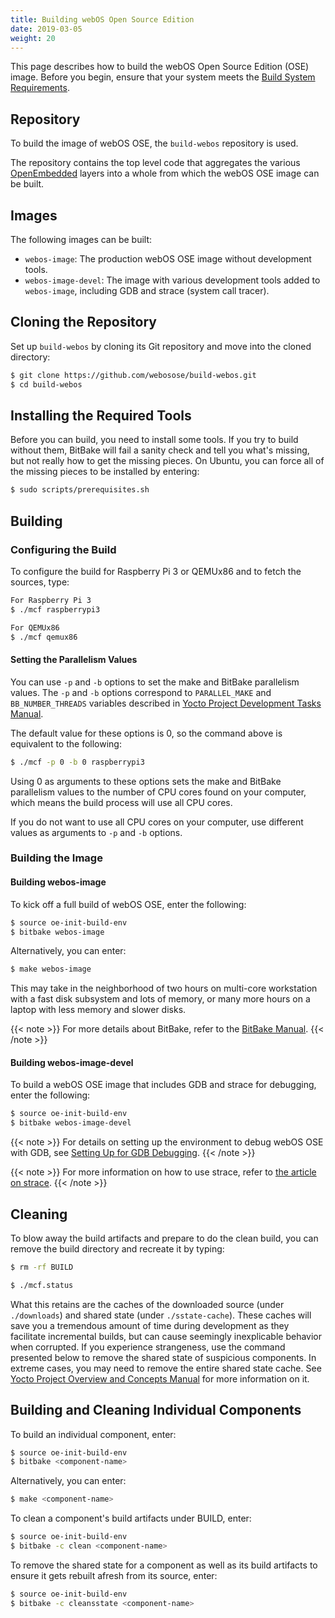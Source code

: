 ```yaml
---
title: Building webOS Open Source Edition
date: 2019-03-05
weight: 20
---
```


This page describes how to build the webOS Open Source Edition (OSE) image. Before you begin, ensure that your system meets the [Build System Requirements](http://webosose.org/discover/setting/requirements/#build_system_requirements).

## Repository

To build the image of webOS OSE, the `build-webos` repository is used.

The repository contains the top level code that aggregates the various [OpenEmbedded](http://openembedded.org/) layers into a whole from which the webOS OSE image can be built.

## Images

The following images can be built:

- `webos-image`: The production webOS OSE image without development tools.
- `webos-image-devel`: The image with various development tools added to `webos-image`, including GDB and strace (system call tracer).

## Cloning the Repository

Set up `build-webos` by cloning its Git repository and move into the cloned directory:

```bash
$ git clone https://github.com/webosose/build-webos.git
$ cd build-webos
```

## Installing the Required Tools

Before you can build, you need to install some tools. If you try to build without them, BitBake will fail a sanity check and tell you what's missing, but not really how to get the missing pieces. On Ubuntu, you can force all of the missing pieces to be installed by entering:

```bash
$ sudo scripts/prerequisites.sh
```

## Building

### Configuring the Build

To configure the build for Raspberry Pi 3 or QEMUx86 and to fetch the sources, type:

```bash
For Raspberry Pi 3
$ ./mcf raspberrypi3

For QEMUx86
$ ./mcf qemux86
```

#### Setting the Parallelism Values

You can use `-p` and `-b` options to set the make and BitBake parallelism values. The `-p` and `-b` options correspond to `PARALLEL_MAKE` and `BB_NUMBER_THREADS` variables described in [Yocto Project Development Tasks Manual](https://www.yoctoproject.org/docs/latest/dev-manual/dev-manual.html#speeding-up-a-build).

The default value for these options is 0, so the command above is equivalent to the following:

```bash
$ ./mcf -p 0 -b 0 raspberrypi3
```

Using 0 as arguments to these options sets the make and BitBake parallelism values to the number of CPU cores found on your computer, which means the build process will use all CPU cores.

If you do not want to use all CPU cores on your computer, use different values as arguments to `-p` and `-b` options.

### Building the Image

#### Building webos-image

To kick off a full build of webOS OSE, enter the following:

```bash
$ source oe-init-build-env
$ bitbake webos-image
```

Alternatively, you can enter:

```bash
$ make webos-image
```

This may take in the neighborhood of two hours on multi-core workstation with a fast disk subsystem and lots of memory, or many more hours on a laptop with less memory and slower disks.

{{< note >}}
For more details about BitBake, refer to the [BitBake Manual](https://www.yoctoproject.org/docs/latest/bitbake-user-manual/bitbake-user-manual.html).
{{< /note >}}

#### Building webos-image-devel

To build a webOS OSE image that includes GDB and strace for debugging, enter the following:

```bash
$ source oe-init-build-env
$ bitbake webos-image-devel
```

{{< note >}}
For details on setting up the environment to debug webOS OSE with GDB, see [Setting Up for GDB Debugging](http://webosose.org/discover/setting/setting-gdb-debugging/).
{{< /note >}}

{{< note >}}
For more information on how to use strace, refer to [the article on strace](https://www.thegeekstuff.com/2011/11/strace-examples/).
{{< /note >}}

## Cleaning

To blow away the build artifacts and prepare to do the clean build, you can remove the build directory and recreate it by typing:

```bash
$ rm -rf BUILD
```

```bash
$ ./mcf.status
```

What this retains are the caches of the downloaded source (under `./downloads`) and shared state (under `./sstate-cache`). These caches will save you a tremendous amount of time during development as they facilitate incremental builds, but can cause seemingly inexplicable behavior when corrupted. If you experience strangeness, use the command presented below to remove the shared state of suspicious components. In extreme cases, you may need to remove the entire shared state cache. See [Yocto Project Overview and Concepts Manual](https://www.yoctoproject.org/docs/latest/overview-manual/overview-manual.html#shared-state-cache) for more information on it.

## Building and Cleaning Individual Components

To build an individual component, enter:

```bash
$ source oe-init-build-env
$ bitbake <component-name>
```

Alternatively, you can enter:

```bash
$ make <component-name>
```

To clean a component's build artifacts under BUILD, enter:

```bash
$ source oe-init-build-env
$ bitbake -c clean <component-name>
```

To remove the shared state for a component as well as its build artifacts to ensure it gets rebuilt afresh from its source, enter:

```bash
$ source oe-init-build-env
$ bitbake -c cleansstate <component-name>
```